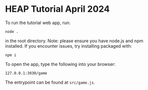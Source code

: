 HEAP Tutorial April 2024
===

To run the tutorial web app, run:

`node .`

in the root directory. Note: please ensure you have node.js and npm installed. If you encounter issues, try installing packaged with:

`npm i`

To open the app, type the following into your browser:

`127.0.0.1:3030/game`

The entrypoint can be found at `src/game.js`.